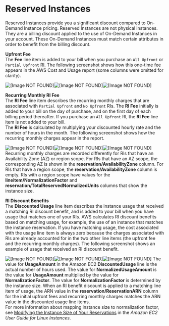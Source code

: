 # Reserved Instances<a name="regular-reserved-instances"></a>

Reserved Instances provide you a significant discount compared to On\-Demand Instance pricing\. Reserved Instances are not physical instances\. They are a billing discount applied to the use of On\-Demand Instances in your account\. These On\-Demand Instances must match certain attributes in order to benefit from the billing discount\. 

**Upfront Fee**  
The **Fee** line item is added to your bill when you purchase an `All Upfront` or `Partial Upfront` RI\. The following screenshot shows how this one\-time fee appears in the AWS Cost and Usage report \(some columns were omitted for clarity\)\.  

![\[Image NOT FOUND\]](http://docs.aws.amazon.com/awsaccountbilling/latest/aboutv2/)![\[Image NOT FOUND\]](http://docs.aws.amazon.com/awsaccountbilling/latest/aboutv2/)![\[Image NOT FOUND\]](http://docs.aws.amazon.com/awsaccountbilling/latest/aboutv2/)

 **Recurring Monthly RI Fee**  
The **RI Fee** line item describes the recurring monthly charges that are associated with `Partial Upfront` and `No Upfront` RIs\. The **RI Fee** initially is added to your bill on the day of purchase, and on the first day of each billing period thereafter\. If you purchase an `All Upfront` RI, the **RI Fee** line item is not added to your bill\.   
The **RI Fee** is calculated by multiplying your discounted hourly rate and the number of hours in the month\. The following screenshot shows how the recurring monthly charges appear in the report\.  

![\[Image NOT FOUND\]](http://docs.aws.amazon.com/awsaccountbilling/latest/aboutv2/)![\[Image NOT FOUND\]](http://docs.aws.amazon.com/awsaccountbilling/latest/aboutv2/)![\[Image NOT FOUND\]](http://docs.aws.amazon.com/awsaccountbilling/latest/aboutv2/)
Recurring monthly charges are recorded differently for RIs that have an Availability Zone \(AZ\) or region scope\. For RIs that have an AZ scope, the corresponding AZ is shown in the **reservation/AvailabilityZone** column\. For RIs that have a region scope, the **reservation/AvailabilityZone** column is empty\. RIs with a region scope have values for the **lineitem/NormalizationFactor** and **reservation/TotalReservedNormalizedUnits** columns that show the instance size\. 

**RI Discount Benefits**  
The **Discounted Usage** line item describes the instance usage that received a matching RI discount benefit, and is added to your bill when you have usage that matches one of your RIs\. AWS calculates RI discount benefits based on matching usage, for example, the use of an instance that matches the instance reservation\. If you have matching usage, the cost associated with the usage line item is always zero because the charges associated with RIs are already accounted for in the two other line items \(the upfront fee and the recurring monthly charges\)\. The following screenshot shows an example of usage that received an RI discount benefit\.  

![\[Image NOT FOUND\]](http://docs.aws.amazon.com/awsaccountbilling/latest/aboutv2/)![\[Image NOT FOUND\]](http://docs.aws.amazon.com/awsaccountbilling/latest/aboutv2/)![\[Image NOT FOUND\]](http://docs.aws.amazon.com/awsaccountbilling/latest/aboutv2/)
The value for **UsageAmount** in the Amazon EC2 **DiscountedUsage** line is the actual number of hours used\. The value for **NormalizedUsageAmount** is the value for **UsageAmount** multiplied by the value for **NormalizationFactor**\. The value for **NormalizationFactor** is determined by the instance size\. When an RI benefit discount is applied to a matching line item of usage, the ARN value in the **reservation/ReservationARN** column for the initial upfront fees and recurring monthly charges matches the ARN value in the discounted usage line items\.   
For more information about mapping instance size to normalization factor, see [ Modifying the Instance Size of Your Reservations](http://docs.aws.amazon.com/AWSEC2/latest/UserGuide/ri-modification-instancemove.html) in the *Amazon EC2 User Guide for Linux Instances*\.